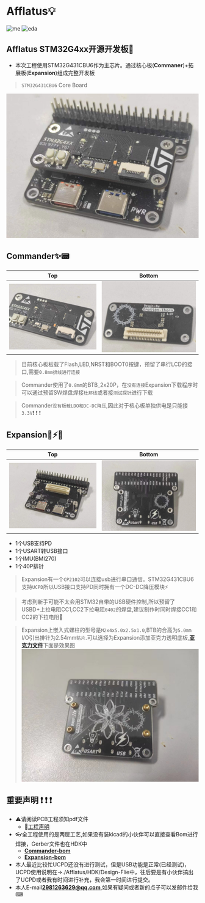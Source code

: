 # Afflatus💡
![me](https://img.shields.io/badge/2023/04-Emotion__Thorn-blue)          ![eda](https://img.shields.io/badge/EDA-KiCad-red) 
## Afflatus STM32G4xx开源开发板🚀
* 本次工程使用STM32G431CBU6作为主芯片。通过核心板(**Commaner**)+拓展板(**Expansion**)组成完整开发板
>`STM32G431CBU6` Core Board

!["Afflatus_all"](./images/Afflatus_all.jpg)

## Commander✨📟

|Top|Bottom|
|:--:|:--:|
|!["up"](./images/Commander_up.jpg)|!["down"](./images/Commander_down.jpg)

>目前核心板板载了Flash,LED,NRST和BOOT0按键，预留了串行LCD的接口,需要`0.8mm排线进行连接`

>Commander使用了`0.8mm`的BTB_2x20P，在`没有连接`Expansion下载程序时可以通过预留SW焊盘焊接`杜邦线`或者接`测试探针`进行下载

>Commander`没有板载LDO和DC-DC降压`,因此对于核心板单独供电是只能接`3.3V`❗ ❗ ❗

## Expansion🔌⚡🚀

|Top|Bottom|
|:--:|:--:|
|!["up"](./images/Expansion_up.jpg)|!["down"](./images/Expansion_Down.jpg)

* 1个USB支持PD
* 1个USART转USB接口
* 1个IMU(BMI270)
* 1个40P排针 

>Expansion有一个`CP2102`可以连接usb进行串口通信。STM32G431CBU6支持`UCPD`所以USB接口支持PD同时拥有一个DC-DC降压模块⚡

>考虑到新手可能不太会用STM32自带的USB硬件控制,所以预留了USBD+上拉电阻CC1,CC2下拉电阻`0402`的焊盘,建议制作时同时焊接CC1和CC2的下拉电阻🔌

>Expansion上嵌入式螺柱的型号是`M2x4x5.0x2.5x1.0`,BTB的合高为`5.0mm`
I/O引出排针为2.54mm`贴片`.可以选择为Expansion添加亚克力透明底板,[**亚克力文件**](./HDK/Expansion/Choice.dxf)下面是效果图
!["Choice"](./images/Choice.jpg)

## 重要声明 ❗ ❗ ❗

*  ⚠️请阅读PCB工程须知pdf文件
    - 📖[工程声明](./%E5%B7%A5%E7%A8%8B%E5%A3%B0%E6%98%8E.pdf)
* 👓全工程使用的是两层工艺,如果没有装kicad的小伙伴可以直接查看Bom进行焊接，Gerber文件也在HDK中
    - [**Commander-bom**](./HDK/Commander/bom/Commander.html)
    - [**Expansion-bom**](./HDK/Expansion/bom/Expansion.html)
* 本人最近比较忙UCPD还没有进行测试，但是USB功能是正常(已经测试)，UCPD使用说明在->./Afflatus/HDK/Design-Flie中，往后要是有小伙伴搞出了UCPD或者我有时间进行补充，我会第一时间进行提交。
* 本人E-mail**2981263629@qq.com**,如果有疑问或者新的点子可以发邮件给我⌨
